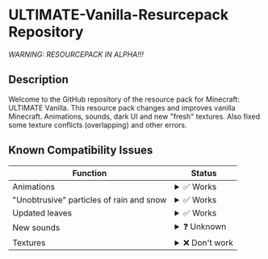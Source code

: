 # ULTIMATE-Vanilla-Resurcepack Repository
*WARNING: RESOURCEPACK IN ALPHA!!!*
## Description
Welcome to the GitHub repository of the resource pack for Minecraft: ULTIMATE Vanilla. This resource pack changes and improves vanilla Minecraft. Animations, sounds, dark UI and new "fresh" textures. Also fixed some texture conflicts (overlapping) and other errors.
## Known Compatibility Issues
| Function         | Status                                                                                                                                                                                                                                                                                                   |
|-------------|----------------------------------------------------------------------------------------------------------------------------------------------------------------------------------------------------------------------------------------------------------------------------------------------------------|
| Animations     | <details><summary>✅ Works</summary>At the moment, most of the animations work stably, some mobs are missing it, but it most likely has not been added yet.</details> |
| "Unobtrusive" particles of rain and snow | <details><summary>✅ Works</summary>This works really well!</details>                   |
| Updated leaves        | <details><summary>✅ Works</summary>The textures of the leaves are not broken.</details>
| New sounds        | <details><summary>❓ Unknown</summary>Sounds such as button presses work, but other sounds do not play.</details>
| Textures        | <details><summary>❌ Don't work</summary>Most of the textures are still broken and not working. Blaze has no eyes and the skeleton has a broken head model. I don't know how to fix this.</details>
